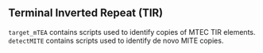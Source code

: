 ## Terminal Inverted Repeat (TIR)

```target_mTEA``` contains scripts used to identify copies of MTEC TIR elements.
```detectMITE``` contains scripts used to identify de novo MITE copies.

